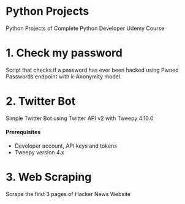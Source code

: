 # Python Projects
Python Projects of Complete Python Developer Udemy Course

# 1. Check my password
Script that checks if a password has ever been hacked using Pwned Passwords endpoint with k-Anonymity model. 

# 2. Twitter Bot
Simple Twitter Bot using Twitter API v2 with Tweepy 4.10.0

#### Prerequisites
- Developer account, API keys and tokens
- Tweepy version 4.x
 
# 3. Web Scraping
Scrape the first 3 pages of Hacker News Website
